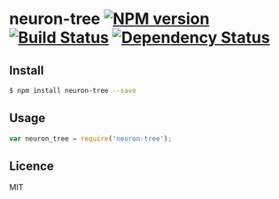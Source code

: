 # neuron-tree [![NPM version](https://badge.fury.io/js/neuron-tree.svg)](http://badge.fury.io/js/neuron-tree) [![Build Status](https://travis-ci.org/cortexjs/neuron-tree.svg?branch=master)](https://travis-ci.org/cortexjs/neuron-tree) [![Dependency Status](https://gemnasium.com/cortexjs/neuron-tree.svg)](https://gemnasium.com/cortexjs/neuron-tree)

<!-- description -->

## Install

```bash
$ npm install neuron-tree --save
```

## Usage

```js
var neuron_tree = require('neuron-tree');
```

## Licence

MIT
<!-- do not want to make nodeinit to complicated, you can edit this whenever you want. -->
